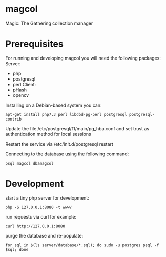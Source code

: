 # magcol
Magic: The Gathering collection manager

# Prerequisites
For running and developing magcol you will need the following packages:
 Server:
 - php
 - postgresql
 - perl
 Client:
 - pHash
 - opencv

Installing on a Debian-based system you can:
```
apt-get install php7.3 perl libdbd-pg-perl postgresql postgresql-contrib
```

Update the file /etc/postgresql/11/main/pg_hba.conf and set trust as authentication method for local sessions

Restart the service via /etc/init.d/postgresql restart

Connecting to the database using the following command:
```
psql magcol dbamagcol
```

# Development
start a tiny php server for development:
```
php -S 127.0.0.1:8080 -t www/
```

run requests via curl for example:
```
curl http://127.0.0.1:8080
```

purge the database and re-populate:
```
for sql in $(ls server/database/*.sql); do sudo -u postgres psql -f $sql; done
```

